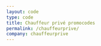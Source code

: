 ```yaml
---
layout: code
type: code
title: Chauffeur privé promocodes
permalink: /chauffeurprive/
company: chauffeurprive
---
```

